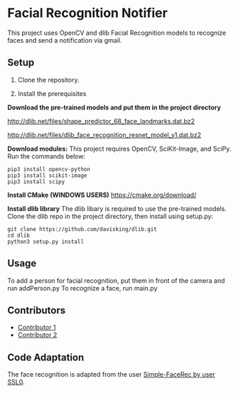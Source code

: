 Facial Recognition Notifier
======  
This project uses OpenCV and dlib Facial Recognition models to recognize faces and send a notification via gmail.

## Setup

1. Clone the repository.

2. Install the prerequisites

**Download the pre-trained models and put them in the project directory**

http://dlib.net/files/shape_predictor_68_face_landmarks.dat.bz2

http://dlib.net/files/dlib_face_recognition_resnet_model_v1.dat.bz2

**Download modules:**
This project requires OpenCV, SciKit-Image, and SciPy. Run the commands below:
~~~
pip3 install opencv-python 
pip3 install scikit-image
pip3 install scipy
~~~   

**Install CMake (WINDOWS USERS)**
https://cmake.org/download/

**Install dlib library**
The dlib libary is required to use the pre-trained models. Clone the dlib repo in the project directory, then install using setup.py:

~~~
git clone https://github.com/davisking/dlib.git
cd dlib
python3 setup.py install
~~~ 

## Usage

To add a person for facial recognition, put them in front of the camera and run addPerson.py
To recognize a face, run main.py

## Contributors

- [Contributor 1](https://github.com/ncanora)
- [Contributor 2](https://github.com/mikethebike)

## Code Adaptation

The face recognition is adapted from the user [Simple-FaceRec by user SSL0](https://github.com/SSL0/Simple-FaceRec). 
